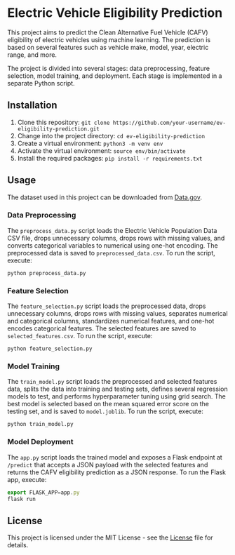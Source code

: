 # Electric Vehicle Eligibility Prediction

This project aims to predict the Clean Alternative Fuel Vehicle (CAFV) eligibility of electric vehicles using machine learning. The prediction is based on several features such as vehicle make, model, year, electric range, and more.

The project is divided into several stages: data preprocessing, feature selection, model training, and deployment. Each stage is implemented in a separate Python script.

## Installation

1. Clone this repository: `git clone https://github.com/your-username/ev-eligibility-prediction.git`
2. Change into the project directory: `cd ev-eligibility-prediction`
3. Create a virtual environment: `python3 -m venv env`
4. Activate the virtual environment: `source env/bin/activate`
5. Install the required packages: `pip install -r requirements.txt`

## Usage

The dataset used in this project can be downloaded from [Data.gov](https://catalog.data.gov/dataset/electric-vehicle-population-data).

### Data Preprocessing

The `preprocess_data.py` script loads the Electric Vehicle Population Data CSV file, drops unnecessary columns, drops rows with missing values, and converts categorical variables to numerical using one-hot encoding. The preprocessed data is saved to `preprocessed_data.csv`. To run the script, execute:

`python preprocess_data.py`

### Feature Selection

The `feature_selection.py` script loads the preprocessed data, drops unnecessary columns, drops rows with missing values, separates numerical and categorical columns, standardizes numerical features, and one-hot encodes categorical features. The selected features are saved to `selected_features.csv`. To run the script, execute:

`python feature_selection.py`

### Model Training

The `train_model.py` script loads the preprocessed and selected features data, splits the data into training and testing sets, defines several regression models to test, and performs hyperparameter tuning using grid search. The best model is selected based on the mean squared error score on the testing set, and is saved to `model.joblib`. To run the script, execute:

`python train_model.py`

### Model Deployment

The `app.py` script loads the trained model and exposes a Flask endpoint at `/predict` that accepts a JSON payload with the selected features and returns the CAFV eligibility prediction as a JSON response. To run the Flask app, execute:

```javascript
export FLASK_APP=app.py
flask run
```
## License

This project is licensed under the MIT License - see the [License](/LICENSE) file for details.
